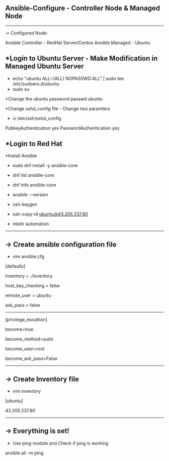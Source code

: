 Ansible-Configure - Controller Node & Managed Node
--------------------------------------------

------------------
-> Configured Node:


Ansible Controller - RedHat Server/Centos
Ansible Managed - Ubuntu

*Login to Ubuntu Server - Make Modification in Managed Ubuntu Server
---------------------------------------------------------------------

* echo "ubuntu ALL=(ALL) NOPASSWD:ALL" | sudo tee /etc/sudoers.d/ubuntu
* sudo su

*Change the ubuntu password
passwd ubuntu

*Change sshd_config file - Change two paramters

* vi /etc/ssh/sshd_config

PubkeyAuthentication yes
PasswordAuthentication yes


*Login to Red Hat
------------------------------------------------------
*Install Ansible

* sudo dnf install -y ansible-core

* dnf list ansible-core

* dnf info ansible-core

* ansible --version

* ssh-keygen

* ssh-copy-id ubuntu@43.205.237.80

* mkdir automation

-----------------------------------
-> Create ansible configuration file
--------------------------------------
* vim ansible.cfg

[defaults]

inventory = ./inventory 

host_key_checking = false

remote_user = ubuntu

ask_pass = false

----------
[privilege_escaltion]

become=true

become_method=sudo

become_user=root

become_ask_pass=False

-----------------------
-> Create Inventory file
------------------------
* vim inventory

[ubuntu]

43.205.237.80

---------------------------
-> Everything is set!
---------------------------

* Use ping module and Check if ping is working

ansible all -m ping

